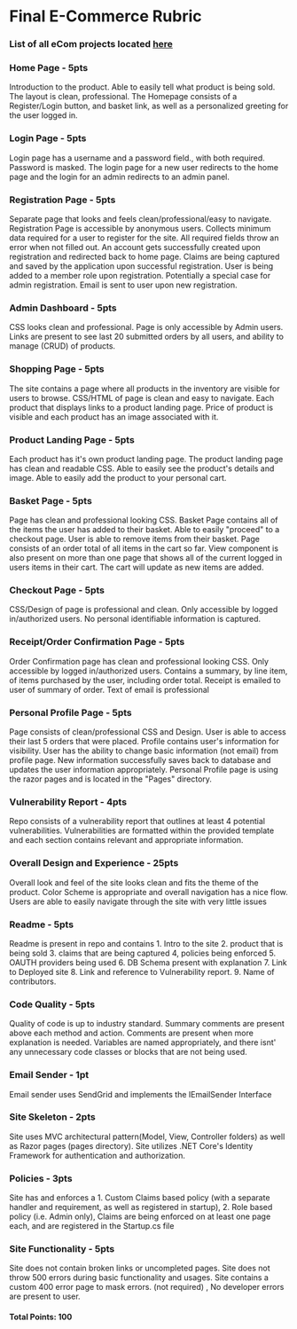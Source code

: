 # Final E-Commerce Rubric 
 
### List of all eCom projects located [here](/Rubric)

### Home Page - 5pts
Introduction to the product. Able to easily tell what product is being sold. The layout is clean, professional. The Homepage consists of a Register/Login button, and basket link, as well as a personalized greeting for the user logged in.
 

### Login Page - 5pts
Login page has a username and a password field., with both required. Password is masked. The login page for a new user redirects to the home page and the login for an admin redirects to an admin panel.
 

### Registration Page  - 5pts
Separate page that looks and feels clean/professional/easy to navigate. Registration Page is accessible by anonymous users. Collects minimum data required for a user to register for the site. All required fields throw an error when not filled out. An account gets successfully created upon registration and redirected back to home page. Claims are being captured and saved by the application upon successful registration. User is being added to a member role upon registration. Potentially a special case for admin registration. Email is sent to user upon new registration.
 
### Admin Dashboard  - 5pts
CSS looks clean and professional. Page is only accessible by Admin users. Links are present to see last 20 submitted orders by all users, and ability to manage (CRUD) of products.

 
### Shopping Page - 5pts 
The site contains a page where all products in the inventory are visible for users to browse. CSS/HTML of page is clean and easy to navigate. Each product that displays links to a product landing page. Price of product is visible and each product has an image associated with it.
 
### Product Landing Page - 5pts
Each product has it's own product landing page. The product landing page has clean and readable CSS. Able to easily see the product's details and image. Able to easily add the product to your personal cart.

 
### Basket Page - 5pts 
Page has clean and professional looking CSS. Basket Page contains all of the items the user has added to their basket. Able to easily "proceed" to a checkout page. User is able to remove items from their basket. Page consists of an order total of all items in the cart so far. View component is also present on more than one page that shows all of the current logged in users items in their cart. The cart will update as new items are added.

 
### Checkout Page - 5pts
CSS/Design of page is professional and clean. Only accessible by logged in/authorized users. No personal identifiable information is captured.

 
### Receipt/Order Confirmation Page - 5pts
Order Confirmation page has clean and professional looking CSS. Only accessible by logged in/authorized users. Contains a summary, by line item, of items purchased by the user, including order total. Receipt is emailed to user of summary of order. Text of email is professional

 
### Personal Profile Page - 5pts
Page consists of clean/professional CSS and Design. User is able to access their last 5 orders that were placed. Profile contains user's information for visibility. User has the ability to change basic information (not email) from profile page. New information successfully saves back to database and updates the user information appropriately. Personal Profile page is using the razor pages and is located in the "Pages" directory.
 
### Vulnerability Report - 4pts
Repo consists of a vulnerability report that outlines at least 4 potential vulnerabilities. Vulnerabilities are formatted within the provided template and each section contains relevant and appropriate information.

 
### Overall Design and Experience - 25pts
Overall look and feel of the site looks clean and fits the theme of the product. Color Scheme is appropriate and overall navigation has a nice flow. Users are able to easily navigate through the site with very little issues

 
### Readme - 5pts 
Readme is present in repo and contains 1. Intro to the site 2. product that is being sold 3. claims that are being captured 4, policies being enforced 5. OAUTH providers being used 6. DB Schema present with explanation 7. Link to Deployed site 8. Link and reference to Vulnerability report. 9. Name of contributors.

 
### Code Quality - 5pts
Quality of code is up to industry standard. Summary comments are present above each method and action. Comments are present when more explanation is needed. Variables are named appropriately, and there isnt' any unnecessary code classes or blocks that are not being used.
 
### Email Sender - 1pt
Email sender uses SendGrid and implements the IEmailSender Interface

 
### Site Skeleton - 2pts
Site uses MVC architectural pattern(Model, View, Controller folders) as well as Razor pages (pages directory). Site utilizes .NET Core's Identity Framework for authentication and authorization.

 
### Policies - 3pts
Site has and enforces a 1. Custom Claims based policy (with a separate handler and requirement, as well as registered in startup), 2. Role based policy (i.e. Admin only), Claims are being enforced on at least one page each, and are registered in the Startup.cs file

 
### Site Functionality - 5pts
Site does not contain broken links or uncompleted pages. Site does not throw 500 errors during basic functionality and usages. Site contains a custom 400 error page to mask errors. (not required) , No developer errors are present to user.

#### Total Points: 100 
